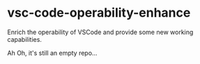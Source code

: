 # vsc-code-operability-enhance
Enrich the operability of VSCode and provide some new working capabilities.

Ah Oh, it's still an empty repo...
